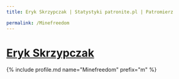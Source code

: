 ```yaml
---
title: Eryk Skrzypczak | Statystyki patronite.pl | Patromierz

permalink: /Minefreedom
---
```


# [Eryk Skrzypczak](https://patronite.pl/Minefreedom)

{% include profile.md name="Minefreedom" prefix="m" %}
